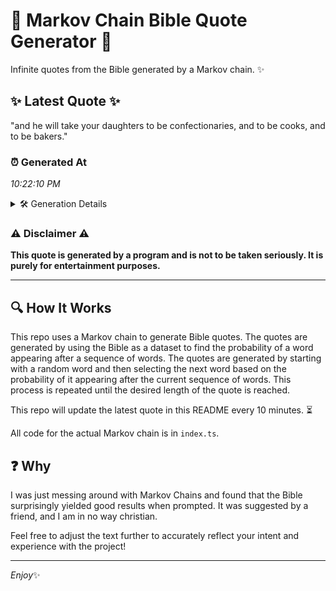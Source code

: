 # 📖 Markov Chain Bible Quote Generator 📖

Infinite quotes from the Bible generated by a Markov chain. ✨

## ✨ Latest Quote ✨
"and he will take your daughters to be confectionaries, and to be cooks, and to be bakers."

### ⏰ Generated At
*10:22:10 PM*

<details>
    <summary>🛠️ Generation Details</summary>
    <p>
        <strong>🌱 Seed:</strong> and<br>
        <strong>🔄 Iterations:</strong> 16<br>
        <strong>📜 Context History:</strong><br>[ and ]: he<br>[ and, he ]: will<br>[ and, he, will ]: take<br>[ and, he, will, take ]: your<br>[ and, he, will, take, your ]: daughters<br>[ and, he, will, take, your, daughters ]: to<br>[ he, will, take, your, daughters, to ]: be<br>[ will, take, your, daughters, to, be ]: confectionaries,<br>[ take, your, daughters, to, be, confectionaries, ]: and<br>[ your, daughters, to, be, confectionaries,, and ]: to<br>[ daughters, to, be, confectionaries,, and, to ]: be<br>[ to, be, confectionaries,, and, to, be ]: cooks,<br>[ be, confectionaries,, and, to, be, cooks, ]: and<br>[ confectionaries,, and, to, be, cooks,, and ]: to<br>[ and, to, be, cooks,, and, to ]: be<br>[ to, be, cooks,, and, to, be ]: bakers.<br>
    </p>
</details>

### ⚠️ Disclaimer ⚠️
**This quote is generated by a program and is not to be taken seriously. It is purely for entertainment purposes.**

---

## 🔍 How It Works

This repo uses a Markov chain to generate Bible quotes. The quotes are generated by using the Bible as a dataset to find the probability of a word appearing after a sequence of words. The quotes are generated by starting with a random word and then selecting the next word based on the probability of it appearing after the current sequence of words. This process is repeated until the desired length of the quote is reached.

This repo will update the latest quote in this README every 10 minutes. ⏳

All code for the actual Markov chain is in `index.ts`.

## ❓ Why

I was just messing around with Markov Chains and found that the Bible surprisingly yielded good results when prompted. 
It was suggested by a friend, and I am in no way christian.

Feel free to adjust the text further to accurately reflect your intent and experience with the project!

---

*Enjoy*✨
